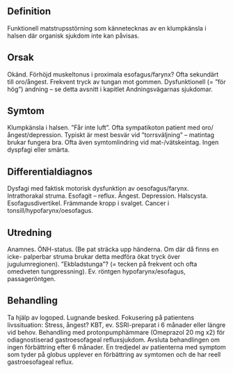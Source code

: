 ## Definition

Funktionell matstrupsstörning som kännetecknas av en klumpkänsla i halsen där organisk sjukdom inte kan påvisas.

## Orsak

Okänd. Förhöjd muskeltonus i proximala esofagus/farynx? Ofta sekundärt till oro/ångest. Frekvent tryck av tungan mot gommen. Dysfunktionell (= ”för hög”) andning – se detta avsnitt i kapitlet Andningsvägarnas sjukdomar.

## Symtom

Klumpkänsla i halsen. ”Får inte luft”. Ofta sympatikoton patient med oro/ångest/depression. Typiskt är mest besvär vid ”torrsväljning” – matintag brukar fungera bra. Ofta även symtomlindring vid mat-/vätskeintag. Ingen dyspfagi eller smärta.

## Differentialdiagnos

Dysfagi med faktisk motorisk dysfunktion av oesofagus/farynx. Intrathorakal struma. Esofagit – reflux. Ångest. Depression. Halscysta. Esofagusdivertikel. Främmande kropp i svalget. Cancer i tonsill/hypofarynx/oesofagus.

## Utredning

Anamnes. ÖNH-status. (Be pat sträcka upp händerna. Om där då finns en icke- palperbar struma brukar detta medföra ökat tryck över jugulumregionen). ”Ekbladstunga”? (= tecken på frekvent och ofta omedveten tungpressning).
Ev. röntgen hypofarynx/esofagus, passageröntgen.

## Behandling

Ta hjälp av logoped. Lugnande besked. Fokusering på patientens livssituation: Stress, ångest? KBT, ev. SSRI-preparat i 6 månader eller längre vid behov.
Behandling med protonpumphämmare (Omeprazol 20 mg x2) för odiagnostiserad gastroesofageal refluxsjukdom. Avsluta behandlingen om ingen förbättring efter 6 månader. En tredjedel av patienterna med symptom som tyder på globus upplever en förbättring av symtomen och de har reell gastroesofageal reflux.

